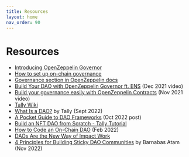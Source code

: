 ```yaml
---
title: Resources
layout: home
nav_order: 90
---
```


# Resources

- [Introducing OpenZeppelin Governor](https://blog.openzeppelin.com/governor-smart-contract/)
- [How to set up on-chain governance](https://github.com/OpenZeppelin/openzeppelin-contracts/blob/master/docs/modules/ROOT/pages/governance.adoc)
- [Governance section in OpenZeppelin docs](https://docs.openzeppelin.com/contracts/4.x/api/governance)
- [Build Your DAO with OpenZeppelin Governor ft. ENS](https://www.youtube.com/watch?v=Lltt6j6Hmww) (Dec 2021 video)
- [Build your governance easily with OpenZeppelin Contracts]() (Nov 2021 video)
- [Tally Wiki](https://wiki.tally.xyz/docs)
- [What Is a DAO?](https://help.tally.xyz/article/48-what-is-a-dao) by Tally (Sept 2022)
- [A Pocket Guide to DAO Frameworks](https://blog.tally.xyz/a-pocket-guide-to-dao-frameworks-8d7ad5af3a1b) (Oct 2022 post)
- [Build an NFT DAO from Scratch - Tally Tutorial](https://www.youtube.com/watch?v=cAbHwCWJAG4)
- [How to Code an On-Chain DAO](https://betterprogramming.pub/how-to-code-an-on-chain-dao-e525e13a57be) (Feb 2022)
- [DAOs Are the New Way of Impact Work](https://www.coindesk.com/layer2/futureofworkweek/2022/07/01/daos-are-the-new-way-of-impact-work/)
- [4 Principles for Building Sticky DAO Communities](https://blog.tally.xyz/4-principles-for-building-sticky-dao-communities-95fb482b71bf) by Barnabas Atam (Nov 2022)